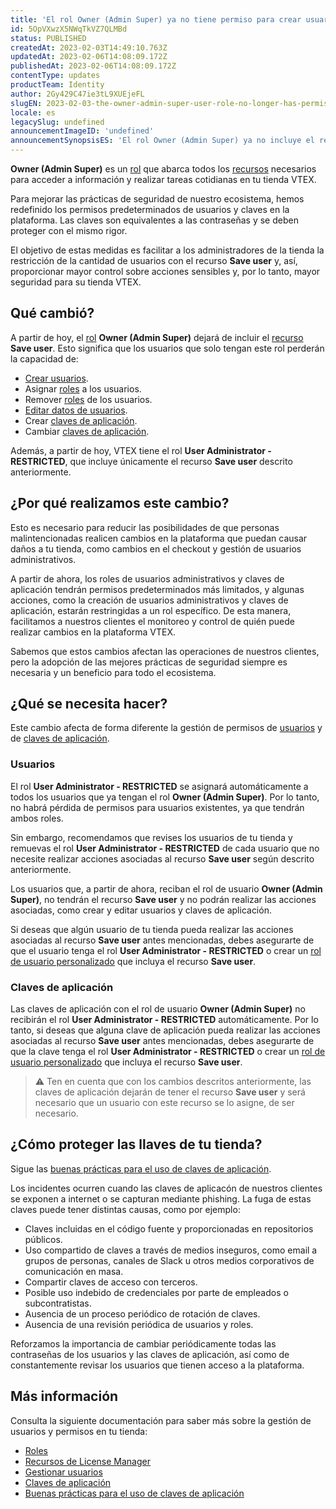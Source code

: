 ```yaml
---
title: 'El rol Owner (Admin Super) ya no tiene permiso para crear usuarios'
id: 5OpVXwzX5NWqTkVZ7QLMBd
status: PUBLISHED
createdAt: 2023-02-03T14:49:10.763Z
updatedAt: 2023-02-06T14:08:09.172Z
publishedAt: 2023-02-06T14:08:09.172Z
contentType: updates
productTeam: Identity
author: 2Gy429C47ie3tL9XUEjeFL
slugEN: 2023-02-03-the-owner-admin-super-user-role-no-longer-has-permission-to-create-users
locale: es
legacySlug: undefined
announcementImageID: 'undefined'
announcementSynopsisES: 'El rol Owner (Admin Super) ya no incluye el recurso Save user, relacionado con las acciones de gestión de usuarios.'
---
```


**Owner (Admin Super)** es un [rol](/es/tutorial/roles--7HKK5Uau2H6wxE1rH5oRbc) que abarca todos los [recursos](/es/tutorial/recursos-del-license-manager--3q6ztrC8YynQf6rdc6euk3) necesarios para acceder a información y realizar tareas cotidianas en tu tienda VTEX.

Para mejorar las prácticas de seguridad de nuestro ecosistema, hemos redefinido los permisos predeterminados de usuarios y claves en la plataforma. Las claves son equivalentes a las contraseñas y se deben proteger con el mismo rigor.

El objetivo de estas medidas es facilitar a los administradores de la tienda la restricción de la cantidad de usuarios con el recurso **Save user** y, así, proporcionar mayor control sobre acciones sensibles y, por lo tanto, mayor seguridad para su tienda VTEX.

## Qué cambió?

A partir de hoy, el [rol](/es/tutorial/roles--7HKK5Uau2H6wxE1rH5oRbc) **Owner (Admin Super)** dejará de incluir el [recurso](/es/tutorial/recursos-del-license-manager--3q6ztrC8YynQf6rdc6euk3) **Save user**. Esto significa que los usuarios que solo tengan este rol perderán la capacidad de:
- [Crear usuarios](/es/tutorial/gestionar-usuarios--tutorials_512).
- Asignar [roles](/es/tutorial/roles--7HKK5Uau2H6wxE1rH5oRbc) a los usuarios.
- Remover [roles](/es/tutorial/roles--7HKK5Uau2H6wxE1rH5oRbc) de los usuarios.
- [Editar datos de usuarios](/es/tutorial/gestionar-usuarios--tutorials_512#editando-usuarios).
- Crear [claves de aplicación](/es/tutorial/claves-de-aplicacion--2iffYzlvvz4BDMr6WGUtet).
- Cambiar [claves de aplicación](/es/tutorial/claves-de-aplicacion--2iffYzlvvz4BDMr6WGUtet).

Además, a partir de hoy, VTEX tiene el rol **User Administrator - RESTRICTED**, que incluye únicamente el recurso **Save user** descrito anteriormente.

## ¿Por qué realizamos este cambio?

Esto es necesario para reducir las posibilidades de que personas malintencionadas realicen cambios en la plataforma que puedan causar daños a tu tienda, como cambios en el checkout y gestión de usuarios administrativos.

A partir de ahora, los roles de usuarios administrativos y claves de aplicación tendrán permisos predeterminados más limitados, y algunas acciones, como la creación de usuarios administrativos y claves de aplicación, estarán restringidas a un rol específico. De esta manera, facilitamos a nuestros clientes el monitoreo y control de quién puede realizar cambios en la plataforma VTEX.

Sabemos que estos cambios afectan las operaciones de nuestros clientes, pero la adopción de las mejores prácticas de seguridad siempre es necesaria y un beneficio para todo el ecosistema.

## ¿Qué se necesita hacer?

Este cambio afecta de forma diferente la gestión de permisos de [usuarios](#usuarios) y de [claves de aplicación](#claves-de-aplicacion).

### Usuarios

El rol **User Administrator - RESTRICTED** se asignará automáticamente a todos los usuarios que ya tengan el rol **Owner (Admin Super)**. Por lo tanto, no habrá pérdida de permisos para usuarios existentes, ya que tendrán ambos roles.

Sin embargo, recomendamos que revises los usuarios de tu tienda y remuevas el rol **User Administrator - RESTRICTED** de cada usuario que no necesite realizar acciones asociadas al recurso **Save user** según descrito anteriormente.

Los usuarios que, a partir de ahora, reciban el rol de usuario **Owner (Admin Super)**, no tendrán el recurso **Save user** y no podrán realizar las acciones asociadas, como crear y editar usuarios y claves de aplicación.

Si deseas que algún usuario de tu tienda pueda realizar las acciones asociadas al recurso **Save user** antes mencionadas, debes asegurarte de que el usuario tenga el rol **User Administrator - RESTRICTED** o crear un [rol de usuario personalizado](/es/tutorial/roles--7HKK5Uau2H6wxE1rH5oRbc#tipos-de-perfis) que incluya el recurso **Save user**.

### Claves de aplicación

Las claves de aplicación con el rol de usuario **Owner (Admin Super)** no recibirán el rol **User Administrator - RESTRICTED** automáticamente. Por lo tanto, si deseas que alguna clave de aplicación pueda realizar las acciones asociadas al recurso **Save user** antes mencionadas, debes asegurarte de que la clave tenga el rol **User Administrator - RESTRICTED** o crear un [rol de usuario personalizado](/es/tutorial/roles--7HKK5Uau2H6wxE1rH5oRbc#tipos-de-roles) que incluya el recurso **Save user**.

> ⚠️ Ten en cuenta que con los cambios descritos anteriormente, las claves de aplicación dejarán de tener el recurso **Save user** y será necesario que un usuario con este recurso se lo asigne, de ser necesario.

## ¿Cómo proteger las llaves de tu tienda?

Sigue las [buenas prácticas para el uso de claves de aplicación](/es/tutorial/buenas-practicas-claves-de-aplicacion--7b6nD1VMHa49aI5brlOvJm).

Los incidentes ocurren cuando las claves de aplicacón de nuestros clientes se exponen a internet o se capturan mediante phishing. La fuga de estas claves puede tener distintas causas, como por ejemplo:

- Claves incluidas en el código fuente y proporcionadas en repositorios públicos.
- Uso compartido de claves a través de medios inseguros, como email a grupos de personas, canales de Slack u otros medios corporativos de comunicación en masa.
- Compartir claves de acceso con terceros.
- Posible uso indebido de credenciales por parte de empleados o subcontratistas.
- Ausencia de un proceso periódico de rotación de claves.
- Ausencia de una revisión periódica de usuarios y roles.

Reforzamos la importancia de cambiar periódicamente todas las contraseñas de los usuarios y las claves de aplicación, así como de constantemente revisar los usuarios que tienen acceso a la plataforma.

## Más información

Consulta la siguiente documentación para saber más sobre la gestión de usuarios y permisos en tu tienda:
- [Roles](/es/tutorial/roles--7HKK5Uau2H6wxE1rH5oRbc)
- [Recursos de License Manager](/es/tutorial/recursos-del-license-manager--3q6ztrC8YynQf6rdc6euk3)
- [Gestionar usuarios](/es/tutorial/gestionar-usuarios--tutorials_512)
- [Claves de aplicación](/es/tutorial/claves-de-aplicacion--2iffYzlvvz4BDMr6WGUtet)
- [Buenas prácticas para el uso de claves de aplicación](/es/tutorial/buenas-practicas-claves-de-aplicacion--7b6nD1VMHa49aI5brlOvJm)


